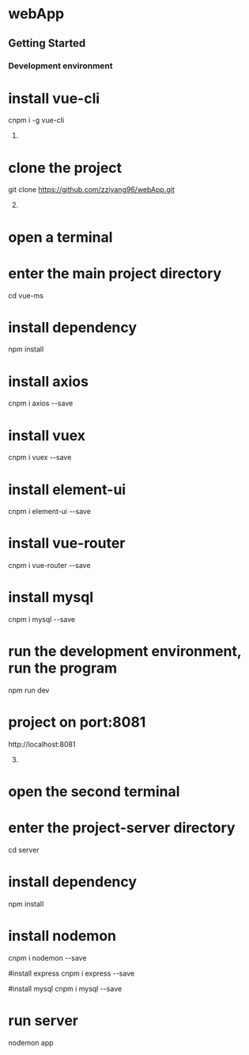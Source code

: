# webApp

## Getting Started

### Development environment

# install vue-cli
cnpm i -g vue-cli

1. 
# clone the project
git clone https://github.com/zziyang96/webApp.git


2. 
# open a terminal

# enter the main project directory
cd vue-ms 

# install dependency
npm install

# install axios
cnpm i axios --save

# install vuex
cnpm i vuex --save

# install element-ui
cnpm i element-ui --save

# install vue-router
cnpm i vue-router --save

# install mysql
cnpm i mysql --save

# run the development environment, run the program
npm run dev

# project on port:8081
http://localhost:8081


3. 
# open the second terminal

# enter the project-server directory
cd server

# install dependency
npm install

# install nodemon
cnpm i nodemon --save

#install express
cnpm i express --save

#install mysql
cnpm i mysql --save

# run server
nodemon app

